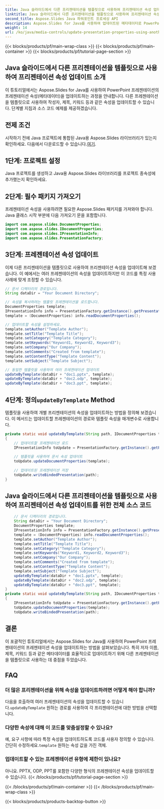 ```yaml
---
title: Java 슬라이드에서 다른 프리젠테이션을 템플릿으로 사용하여 프리젠테이션 속성 업데이트
linktitle: Java 슬라이드에서 다른 프리젠테이션을 템플릿으로 사용하여 프리젠테이션 속성 업데이트
second_title: Aspose.Slides Java 파워포인트 프로세싱 API
description: Aspose.Slides for Java를 사용하여 업데이트된 메타데이터로 PowerPoint 프레젠테이션을 향상하세요. Java Slides의 템플릿을 사용하여 작성자, 제목, 키워드와 같은 속성을 업데이트하는 방법을 알아보세요.
weight: 14
url: /ko/java/media-controls/update-presentation-properties-using-another-presentation-as-a-template-in-java-slides/
---
```


{{< blocks/products/pf/main-wrap-class >}}
{{< blocks/products/pf/main-container >}}
{{< blocks/products/pf/tutorial-page-section >}}


## Java 슬라이드에서 다른 프리젠테이션을 템플릿으로 사용하여 프리젠테이션 속성 업데이트 소개

이 튜토리얼에서는 Aspose.Slides for Java를 사용하여 PowerPoint 프레젠테이션의 프레젠테이션 속성(메타데이터)을 업데이트하는 과정을 안내합니다. 다른 프레젠테이션을 템플릿으로 사용하여 작성자, 제목, 키워드 등과 같은 속성을 업데이트할 수 있습니다. 단계별 지침과 소스 코드 예제를 제공하겠습니다.

## 전제 조건

 시작하기 전에 Java 프로젝트에 통합된 Java용 Aspose.Slides 라이브러리가 있는지 확인하세요. 다음에서 다운로드할 수 있습니다.[여기](https://releases.aspose.com/slides/java/).

## 1단계: 프로젝트 설정

Java 프로젝트를 생성하고 Java용 Aspose.Slides 라이브러리를 프로젝트 종속성에 추가했는지 확인하세요.

## 2단계: 필수 패키지 가져오기

프레젠테이션 속성을 사용하려면 필요한 Aspose.Slides 패키지를 가져와야 합니다. Java 클래스 시작 부분에 다음 가져오기 문을 포함합니다.

```java
import com.aspose.slides.DocumentProperties;
import com.aspose.slides.IDocumentProperties;
import com.aspose.slides.IPresentationInfo;
import com.aspose.slides.PresentationFactory;
```

## 3단계: 프레젠테이션 속성 업데이트

이제 다른 프리젠테이션을 템플릿으로 사용하여 프리젠테이션 속성을 업데이트해 보겠습니다. 이 예에서는 여러 프레젠테이션의 속성을 업데이트하지만 이 코드를 특정 사용 사례에 맞게 조정할 수 있습니다.

```java
// 문서 디렉터리의 경로입니다.
String dataDir = "Your Document Directory";

// 속성을 복사하려는 템플릿 프레젠테이션을 로드합니다.
DocumentProperties template;
IPresentationInfo info = PresentationFactory.getInstance().getPresentationInfo(dataDir + "template.pptx");
template = (DocumentProperties) info.readDocumentProperties();

// 업데이트할 속성을 설정하세요.
template.setAuthor("Template Author");
template.setTitle("Template Title");
template.setCategory("Template Category");
template.setKeywords("Keyword1, Keyword2, Keyword3");
template.setCompany("Our Company");
template.setComments("Created from template");
template.setContentType("Template Content");
template.setSubject("Template Subject");

// 동일한 템플릿을 사용하여 여러 프레젠테이션 업데이트
updateByTemplate(dataDir + "doc1.pptx", template);
updateByTemplate(dataDir + "doc2.odp", template);
updateByTemplate(dataDir + "doc3.ppt", template);
```

##  4단계: 정의`updateByTemplate` Method

템플릿을 사용하여 개별 프리젠테이션의 속성을 업데이트하는 방법을 정의해 보겠습니다. 이 메서드는 업데이트할 프레젠테이션의 경로와 템플릿 속성을 매개변수로 사용합니다.

```java
private static void updateByTemplate(String path, IDocumentProperties template)
{
    // 업데이트할 프레젠테이션 로드
    IPresentationInfo toUpdate = PresentationFactory.getInstance().getPresentationInfo(path);
    
    // 템플릿을 사용하여 문서 속성 업데이트
    toUpdate.updateDocumentProperties(template);
    
    // 업데이트된 프레젠테이션 저장
    toUpdate.writeBindedPresentation(path);
}
```

## Java 슬라이드에서 다른 프리젠테이션을 템플릿으로 사용하여 프리젠테이션 속성 업데이트를 위한 전체 소스 코드

```java
	// 문서 디렉터리의 경로입니다.
	String dataDir = "Your Document Directory";
	DocumentProperties template;
	IPresentationInfo info = PresentationFactory.getInstance().getPresentationInfo(dataDir + "template.pptx");
	template = (DocumentProperties) info.readDocumentProperties();
	template.setAuthor("Template Author");
	template.setTitle("Template Title");
	template.setCategory("Template Category");
	template.setKeywords("Keyword1, Keyword2, Keyword3");
	template.setCompany("Our Company");
	template.setComments("Created from template");
	template.setContentType("Template Content");
	template.setSubject("Template Subject");
	updateByTemplate(dataDir + "doc1.pptx", template);
	updateByTemplate(dataDir + "doc2.odp", template);
	updateByTemplate(dataDir + "doc3.ppt", template);
}
private static void updateByTemplate(String path, IDocumentProperties template)
{
	IPresentationInfo toUpdate = PresentationFactory.getInstance().getPresentationInfo(path);
	toUpdate.updateDocumentProperties(template);
	toUpdate.writeBindedPresentation(path);
```

## 결론

이 포괄적인 튜토리얼에서는 Aspose.Slides for Java를 사용하여 PowerPoint 프레젠테이션의 프레젠테이션 속성을 업데이트하는 방법을 살펴보았습니다. 특히 저자 이름, 제목, 키워드 등과 같은 메타데이터를 효율적으로 업데이트하기 위해 다른 프레젠테이션을 템플릿으로 사용하는 데 중점을 두었습니다.

## FAQ

### 더 많은 프리젠테이션을 위해 속성을 업데이트하려면 어떻게 해야 합니까?

 다음을 호출하여 여러 프레젠테이션의 속성을 업데이트할 수 있습니다.`updateByTemplate` 원하는 경로를 사용하여 각 프리젠테이션에 대한 방법을 선택합니다.

### 다양한 속성에 대해 이 코드를 맞춤설정할 수 있나요?

예, 요구 사항에 따라 특정 속성을 업데이트하도록 코드를 사용자 정의할 수 있습니다. 간단히 수정하세요.`template` 원하는 속성 값을 가진 객체.

### 업데이트할 수 있는 프레젠테이션 유형에 제한이 있나요?

아니요. PPTX, ODP, PPT를 포함한 다양한 형식의 프레젠테이션 속성을 업데이트할 수 있습니다.
{{< /blocks/products/pf/tutorial-page-section >}}

{{< /blocks/products/pf/main-container >}}
{{< /blocks/products/pf/main-wrap-class >}}

{{< blocks/products/products-backtop-button >}}
